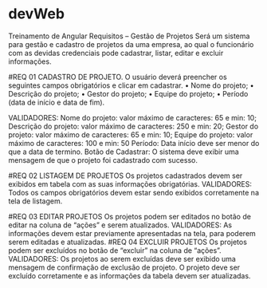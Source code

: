 # devWeb
Treinamento de Angular
Requisitos – Gestão de Projetos 
Será um sistema para gestão e cadastro de projetos da uma empresa, ao qual o funcionário com as devidas credenciais pode cadastrar, listar, editar e excluir informações.

#REQ 01 CADASTRO DE PROJETO.
O usuário deverá preencher os seguintes campos obrigatórios e clicar em cadastrar. 
•	Nome do projeto;
•	Descrição do projeto; 
•	Gestor do projeto;
•	Equipe do projeto;
•	Período (data de início e data de fim).

VALIDADORES:
Nome do projeto: valor máximo de caracteres: 65 e min: 10;
Descrição do projeto: valor máximo de caracteres: 250 e min: 20;
Gestor do projeto: valor máximo de caracteres: 65 e min: 10;
Equipe do projeto: valor máximo de caracteres: 100 e min: 50
Período: Data início deve ser menor do que a data de termino. 
Botão de Cadastrar: O sistema deve exibir uma mensagem de que o projeto foi cadastrado com sucesso. 

#REQ 02 LISTAGEM DE PROJETOS
Os projetos cadastrados devem ser exibidos em tabela com as suas informações obrigatórias.
VALIDADORES:  Todos os campos obrigatórios devem estar sendo exibidos corretamente na tela de listagem. 

#REQ 03 EDITAR PROJETOS 
Os projetos podem ser editados no botão de editar na coluna de “ações” e serem atualizados.
VALIDADORES: As informações devem estar previamente apresentadas na tela, para poderem serem editadas e atualizadas. 
#REQ 04 EXCLUIR PROJETOS
Os projetos podem ser excluídos no botão de “excluir” na coluna de “ações”.
VALIDADORES: Os projetos ao serem excluídas deve ser exibido uma mensagem de confirmação de exclusão de projeto. 
O projeto deve ser excluído corretamente e as informações da tabela devem ser atualizadas.
